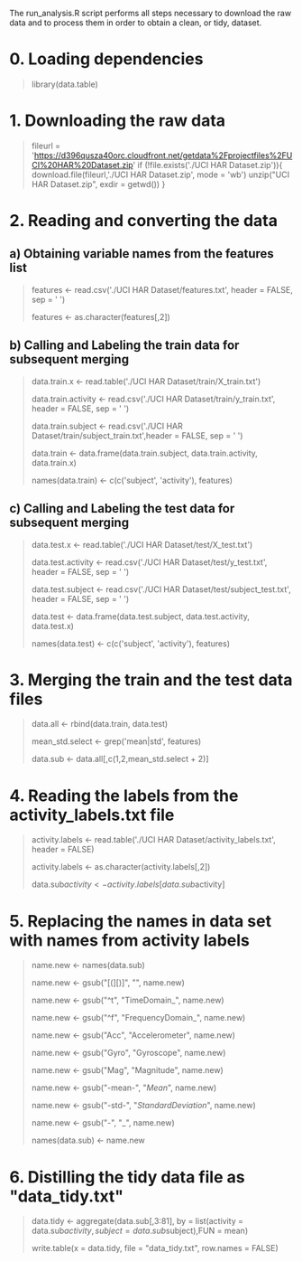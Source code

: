 The run_analysis.R script performs all steps necessary to download the raw data and to process them in order to obtain a clean, or tidy, dataset.


# 0. Loading dependencies
> 
> library(data.table)
> 


# 1. Downloading the raw data
> 
> fileurl = 'https://d396qusza40orc.cloudfront.net/getdata%2Fprojectfiles%2FUCI%20HAR%20Dataset.zip'
> if (!file.exists('./UCI HAR Dataset.zip')){
>   download.file(fileurl,'./UCI HAR Dataset.zip', mode = 'wb')
>   unzip("UCI HAR Dataset.zip", exdir = getwd())
> }

# 2. Reading and converting the data
## a) Obtaining variable names from the features list
> 
> features <- read.csv('./UCI HAR Dataset/features.txt', header = FALSE, sep = ' ')
> 
> features <- as.character(features[,2])

## b) Calling and Labeling the train data for subsequent merging
> 
> data.train.x <- read.table('./UCI HAR Dataset/train/X_train.txt')
> 
> data.train.activity <- read.csv('./UCI HAR Dataset/train/y_train.txt', header = FALSE, sep = ' ')
> 
> data.train.subject <- read.csv('./UCI HAR Dataset/train/subject_train.txt',header = FALSE, sep = ' ')
> 
> data.train <-  data.frame(data.train.subject, data.train.activity, data.train.x)
> 
> names(data.train) <- c(c('subject', 'activity'), features)

## c) Calling and Labeling the test data for subsequent merging
> 
> data.test.x <- read.table('./UCI HAR Dataset/test/X_test.txt')
> 
> data.test.activity <- read.csv('./UCI HAR Dataset/test/y_test.txt', header = FALSE, sep = ' ')
> 
> data.test.subject <- read.csv('./UCI HAR Dataset/test/subject_test.txt', header = FALSE, sep = ' ')
> 
> data.test <-  data.frame(data.test.subject, data.test.activity, data.test.x)
> 
> names(data.test) <- c(c('subject', 'activity'), features)

# 3. Merging the train and the test data files 
> 
> data.all <- rbind(data.train, data.test)
> 
> mean_std.select <- grep('mean|std', features)
> 
> data.sub <- data.all[,c(1,2,mean_std.select + 2)]
> 

# 4. Reading the labels from the activity_labels.txt file
> 
> activity.labels <- read.table('./UCI HAR Dataset/activity_labels.txt', header = FALSE)
> 
> activity.labels <- as.character(activity.labels[,2])
> 
> data.sub$activity <- activity.labels[data.sub$activity]
> 

# 5. Replacing the names in data set with names from activity labels
> 
> name.new <- names(data.sub)
> 
> name.new <- gsub("[(][)]", "", name.new)
> 
> name.new <- gsub("^t", "TimeDomain_", name.new)
> 
> name.new <- gsub("^f", "FrequencyDomain_", name.new)
> 
> name.new <- gsub("Acc", "Accelerometer", name.new)
> 
> name.new <- gsub("Gyro", "Gyroscope", name.new)
> 
> name.new <- gsub("Mag", "Magnitude", name.new)
> 
> name.new <- gsub("-mean-", "_Mean_", name.new)
> 
> name.new <- gsub("-std-", "_StandardDeviation_", name.new)
> 
> name.new <- gsub("-", "_", name.new)
> 
> names(data.sub) <- name.new
> 

# 6. Distilling the tidy data file as "data_tidy.txt"

> 
> data.tidy <- aggregate(data.sub[,3:81], by = list(activity = data.sub$activity, subject = data.sub$subject),FUN = mean)
> 
> write.table(x = data.tidy, file = "data_tidy.txt", row.names = FALSE)
> 
